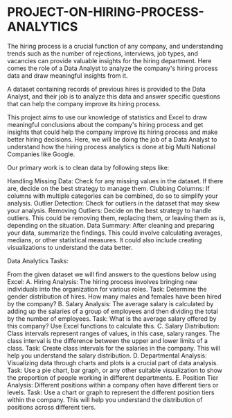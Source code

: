 # PROJECT-ON-HIRING-PROCESS-ANALYTICS
The hiring process is a crucial function of any company, and understanding trends such as the number of rejections, interviews, job types, and vacancies can provide valuable insights for the hiring department. 
Here comes the role of a Data Analyst to analyze the company's hiring process data and draw meaningful insights from it.


A dataset containing records of previous hires is provided to the Data Analyst, and their job is to analyze this data and answer specific questions that can help the company improve its hiring process.


This project aims to use our knowledge of statistics and Excel to draw meaningful conclusions about the company's hiring process and get insights that could help the company improve its hiring process and make better hiring decisions.
Here, we will be doing the job of a Data Analyst to understand how the hiring process analytics is done at big Multi National Companies like Google.



Our primary work is to clean data by following steps like:


Handling Missing Data: Check for any missing values in the dataset. If there are, decide on the best strategy to manage them.
Clubbing Columns: If columns with multiple categories can be combined, do so to simplify your analysis.
Outlier Detection: Check for outliers in the dataset that may skew your analysis.
Removing Outliers: Decide on the best strategy to handle outliers. This could be removing them, replacing them, or leaving them as is, depending on the situation.
Data Summary: After cleaning and preparing your data, summarize the findings. This could involve calculating averages, medians, or other statistical measures. It could also include creating visualizations to understand the data better.


Data Analytics Tasks:

From the given dataset we will find answers to the questions below using Excel:
A. Hiring Analysis: The hiring process involves bringing new individuals into the organization for various roles.
Task: Determine the gender distribution of hires. How many males and females have been hired by the company?
B. Salary Analysis: The average salary is calculated by adding up the salaries of a group of employees and then dividing the total by the number of employees.
Task: What is the average salary offered by this company? Use Excel functions to calculate this.
C. Salary Distribution: Class intervals represent ranges of values, in this case, salary ranges. The class interval is the difference between the upper and lower limits of a class.
Task: Create class intervals for the salaries in the company. This will help you understand the salary distribution.
D. Departmental Analysis: Visualizing data through charts and plots is a crucial part of data analysis.
Task: Use a pie chart, bar graph, or any other suitable visualization to show the proportion of people working in different departments.
E. Position Tier Analysis: Different positions within a company often have different tiers or levels.
Task: Use a chart or graph to represent the different position tiers within the company. This will help you understand the distribution of positions across different tiers.
